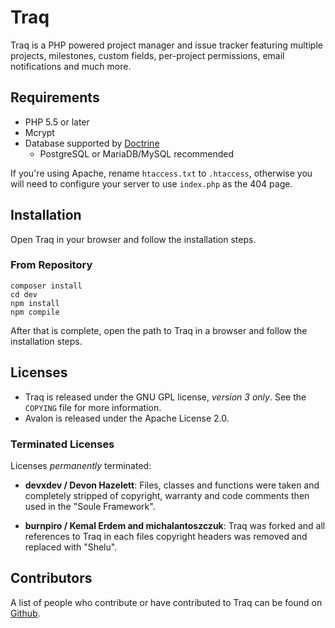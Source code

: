 Traq
======

Traq is a PHP powered project manager and issue tracker featuring multiple projects,
milestones, custom fields, per-project permissions, email notifications and much more.

Requirements
------------

- PHP 5.5 or later
- Mcrypt
- Database supported by [Doctrine](http://www.doctrine-project.org)
  - PostgreSQL or MariaDB/MySQL recommended

If you're using Apache, rename `htaccess.txt` to `.htaccess`, otherwise you will
need to configure your server to use `index.php` as the 404 page.

Installation
------------

Open Traq in your browser and follow the installation steps.

### From Repository

```shell
composer install
cd dev
npm install
npm compile
```

After that is complete, open the path to Traq in a browser and follow the
installation steps.

Licenses
-------

* Traq is released under the GNU GPL license, _version 3 only_. See the `COPYING`
  file for more information.
* Avalon is released under the Apache License 2.0.

### Terminated Licenses ###

Licenses _permanently_ terminated:

* **devxdev / Devon Hazelett**:
  Files, classes and functions were taken and completely stripped of copyright,
  warranty and code comments then used in the "Soule Framework".

* **burnpiro / Kemal Erdem and michalantoszczuk**:
  Traq was forked and all references to Traq in each files copyright headers was
  removed and replaced with "Shelu".

Contributors
------------

A list of people who contribute or have contributed to Traq can be found on
[Github](https://github.com/nirix/traq/graphs/contributors).
